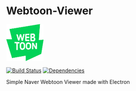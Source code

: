 # Webtoon-Viewer

<img alt="logo" src="./UI/res/logo.png" width="100" height="100">  
  
[![Build Status](https://travis-ci.org/04SeoHyun/Webtoon-Viewer.svg?branch=master)](https://travis-ci.org/04SeoHyun/Webtoon-Viewer)
[![Dependencies](https://david-dm.org/04SeoHyun/Webtoon-Viewer.svg)](https://david-dm.org/04SeoHyun/Webtoon-Viewer)  

Simple Naver Webtoon Viewer made with Electron